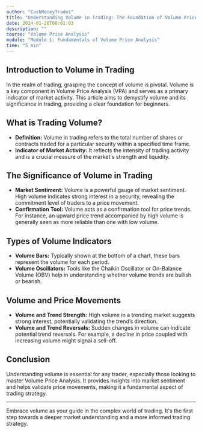 ```yaml
---
author: "CashMoneyTrades"
title: "Understanding Volume in Trading: The Foundation of Volume Price Analysis"
date: 2024-01-26T00:01:03
description: ""
course: "Volume Price Analysis"
module: "Module 1: Fundamentals of Volume Price Analysis" 
time: "5 min"
---
```


## Introduction to Volume in Trading
In the realm of trading, grasping the concept of volume is pivotal. Volume is a key component in Volume Price Analysis (VPA) and serves as a primary indicator of market activity. This article aims to demystify volume and its significance in trading, providing a clear foundation for beginners.

## What is Trading Volume?
- **Definition:** Volume in trading refers to the total number of shares or contracts traded for a particular security within a specified time frame.
- **Indicator of Market Activity:** It reflects the intensity of trading activity and is a crucial measure of the market's strength and liquidity.

## The Significance of Volume in Trading
- **Market Sentiment:** Volume is a powerful gauge of market sentiment. High volume indicates strong interest in a security, revealing the commitment level of traders to a price movement.
- **Confirmation Tool:** Volume acts as a confirmation tool for price trends. For instance, an upward price trend accompanied by high volume is generally seen as more reliable than one with low volume.

## Types of Volume Indicators
- **Volume Bars:** Typically shown at the bottom of a chart, these bars represent the volume for each period.
- **Volume Oscillators:** Tools like the Chaikin Oscillator or On-Balance Volume (OBV) help in understanding whether volume trends are bullish or bearish.

## Volume and Price Movements
- **Volume and Trend Strength:** High volume in a trending market suggests strong interest, potentially validating the trend’s direction.
- **Volume and Trend Reversals:** Sudden changes in volume can indicate potential trend reversals. For example, a decline in price coupled with increasing volume might signal a sell-off.

## Conclusion
Understanding volume is essential for any trader, especially those looking to master Volume Price Analysis. It provides insights into market sentiment and helps validate price movements, making it a fundamental aspect of trading strategy.

---

Embrace volume as your guide in the complex world of trading. It's the first step towards a deeper market understanding and a more informed trading strategy.
